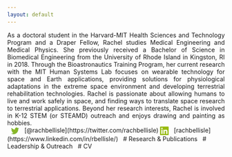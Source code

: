 ```yaml
---
layout: default
---
```


<div style="text-align: justify;"> 
As a doctoral student in the Harvard-MIT Health Sciences and Technology Program and a Draper Fellow, Rachel studies Medical Engineering and Medical Physics. She previously received a Bachelor of Science in Biomedical Engineering from the University of Rhode Island in Kingston, RI in 2018. Through the Bioastronautics Training Program, her current research with the MIT Human Systems Lab focuses on wearable technology for space and Earth applications, providing solutions for physiological adaptations in the extreme space environment and developing terrestrial rehabilitation technologies. Rachel is passionate about allowing humans to live and work safely in space, and finding ways to translate space research to terrestrial applications. Beyond her research interests, Rachel is involved in K-12 STEM (or STEAMD) outreach and enjoys drawing and painting as hobbies.
</div>
&nbsp; 
<img style="vertical-align:middle" src="/Images/Twitter.png" alt="Twitter:" width="20"/> 
&nbsp; [@rachbellisle](https://twitter.com/rachbellisle)  

<img style="vertical-align:middle" src="/Images/LinkedIn.png" alt="LinkedIn:" width="20"/> 
&nbsp; [rachbellisle](https://www.linkedin.com/in/rbellisle/)
&nbsp; 
# Research & Publications
&nbsp;
# Leadership & Outreach
&nbsp;
# CV

